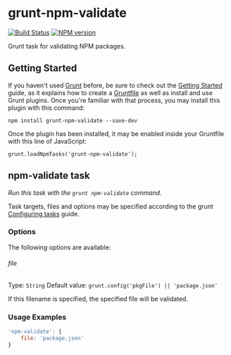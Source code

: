grunt-npm-validate
==================
[![Build Status](https://travis-ci.org/joshuaspence/grunt-npm-validate.png)](http://travis-ci.org/joshuaspence/grunt-npm-validate)
[![NPM version](https://badge.fury.io/js/grunt-npm-validate.png)](http://badge.fury.io/js/grunt-npm-validate)

Grunt task for validating NPM packages.

Getting Started
---------------
If you haven't used [Grunt](http://gruntjs.com/) before, be sure to check out
the [Getting Started](http://gruntjs.com/getting-started) guide, as it explains
how to create a [Gruntfile](http://gruntjs.com/sample-gruntfile) as well as
install and use Grunt plugins. Once you're familiar with that process, you may
install this plugin with this command:

    npm install grunt-npm-validate --save-dev

Once the plugin has been installed, it may be enabled inside your Gruntfile with this line of JavaScript:

    grunt.loadNpmTasks('grunt-npm-validate');

npm-validate task
-----------------
*Run this task with the `grunt npm-validate` command.*

Task targets, files and options may be specified according to the grunt
[Configuring tasks](http://gruntjs.com/configuring-tasks) guide.

### Options
The following options are available:

###### file
Type: `String`
Default value: `grunt.config('pkgFile') || 'package.json'`

If this filename is specified, the specified file will be validated.

### Usage Examples
```js
'npm-validate': {
    file: 'package.json'
}
```
